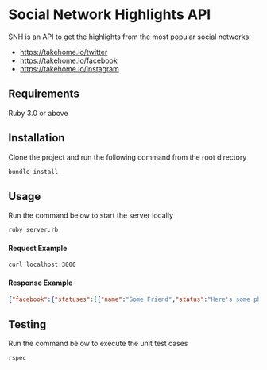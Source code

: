 # Social Network Highlights API

SNH is an API to get the highlights from the most popular social networks:

* https://takehome.io/twitter
* https://takehome.io/facebook
* https://takehome.io/instagram


## Requirements

Ruby 3.0 or above

## Installation

Clone the project and run the following command from the root directory

```bash
bundle install
```

## Usage

Run the command below to start the server locally

```bash
ruby server.rb
```

#### Request Example

```bash
curl localhost:3000
```
#### Response Example
```json
{"facebook":{"statuses":[{"name":"Some Friend","status":"Here's some photos of my holiday. Look how much more fun I'm having than you are!"},{"name":"Drama Pig","status":"I am in a hospital. I will not tell you anything about why I am here."}]},"twitter":{"tweets":[{"username":"@GuyEndoreKaiser","tweet":"If you live to be 100, you should make up some fake reason why, just to mess with people... like claim you ate a pinecone every single day."},{"username":"@mikeleffingwell","tweet":"STOP TELLING ME YOUR NEWBORN'S WEIGHT AND LENGTH I DON'T KNOW WHAT TO DO WITH THAT INFORMATION."}]},"instagram":{"photos":[{"username":"hipster1","picture":"food"},{"username":"hipster2","picture":"coffee"},{"username":"hipster3","picture":"coffee"},{"username":"hipster4","picture":"food"},{"username":"hipster5","picture":"this one is of a cat"}]}}
```

## Testing

Run the command below to execute the unit test cases

```bash
rspec
```
